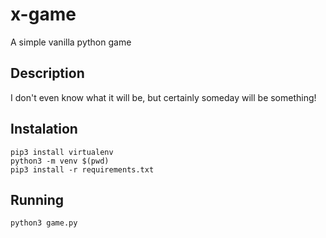 # x-game
A simple vanilla python game

## Description
I don't even know what it will be, but certainly someday will be something!

## Instalation
`pip3 install virtualenv`<br>
`python3 -m venv $(pwd)`<br>
`pip3 install -r requirements.txt`<br>

## Running
`python3 game.py`